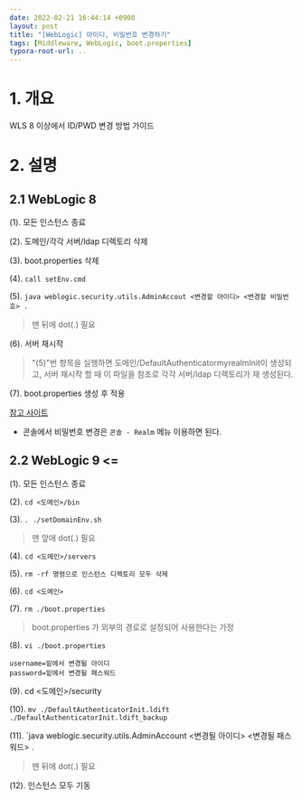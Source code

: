```yaml
---
date: 2022-02-21 16:44:14 +0900
layout: post
title: "[WebLogic] 아이디, 비밀번호 변경하기"
tags: [Middleware, WebLogic, boot.properties]
typora-root-url: ..
---
```


# 1. 개요

WLS 8 이상에서 ID/PWD 변경 방법 가이드




# 2. 설명

## 2.1 WebLogic 8

(1). 모든 인스턴스 종료

(2). 도메인/각각 서버/ldap 디렉토리 삭제

(3). boot.properties 삭제

(4). `call setEnv.cmd`

(5). `java weblogic.security.utils.AdminAccout <변경할 아이디> <변경할 비밀번호> .`

> 맨 뒤에 dot(.) 필요

(6). 서버 재시작

> "(5)"번 항목을 실행하면 도메인/DefaultAuthenticatormyrealmInit이 생성되고, 서버 재시작 할 때 이 파일을 참조로 각각 서버/ldap 디렉토리가 재 생성된다.

(7). boot.properties 생성 후 적용



[참고 사이트](http://peoplesoft.ittoolbox.com/groups/technical-functional/peopletools-l/weblogic-81-administrator-password-reset-2765106)

* 콘솔에서 비밀번호 변경은 `콘솔 - Realm` 메뉴 이용하면 된다.



## 2.2 WebLogic 9 <=

(1). 모든 인스턴스 종료

(2). `cd <도메인>/bin`

(3). `. ./setDomainEnv.sh`

> 맨 앞에 dot(.) 필요

(4). `cd <도메인>/servers`

(5). `rm -rf 명령으로 인스턴스 디렉토리 모두 삭제`

(6). `cd <도메인>`

(7). `rm ./boot.properties`

> boot.properties 가 외부의 경로로 설정되어 사용한다는 가정

(8). `vi ./boot.properties`

```
username=밑에서 변경될 아이디
password=밑에서 변경될 패스워드
```

(9). cd <도메인>/security

(10). `mv ./DefaultAuthenticatorInit.ldift ./DefaultAuthenticatorInit.ldift_backup`

(11). `java weblogic.security.utils.AdminAccount <변경될 아이디> <변경될 패스워드> .

> 맨 뒤에 dot(.) 필요

(12). 인스턴스 모두 기동
